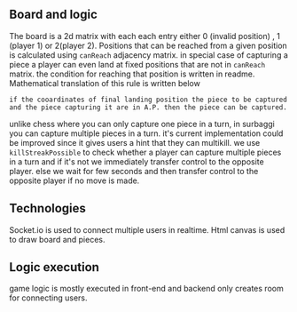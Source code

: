 ## Board and logic

The board is a 2d matrix with each each entry either 0 (invalid position) , 1 (player 1) or 2(player 2).
Positions that can be reached from a given position is calculated using `canReach` adjacency matrix.
in special case of capturing a piece a player can even land at fixed positions that are not in `canReach` matrix. the condition for reaching that position is written in readme.
Mathematical translation of this rule is written below

```
if the cooardinates of final landing position the piece to be captured and the piece capturing it are in A.P. then the piece can be captured.
```

unlike chess where you can only capture one piece in a turn, in surbaggi you can capture multiple pieces in a turn.
it's current implementation could be improved since it gives users a hint that they can multikill.
we use `killStreakPossible` to check whether a player can capture multiple pieces in a turn and if it's not we immediately transfer control to the opposite player.
else we wait for few seconds and then transfer control to the opposite player if no move is made.

## Technologies

Socket.io is used to connect multiple users in realtime.
Html canvas is used to draw board and pieces.

## Logic execution

game logic is mostly executed in front-end and backend only creates room for connecting users.
